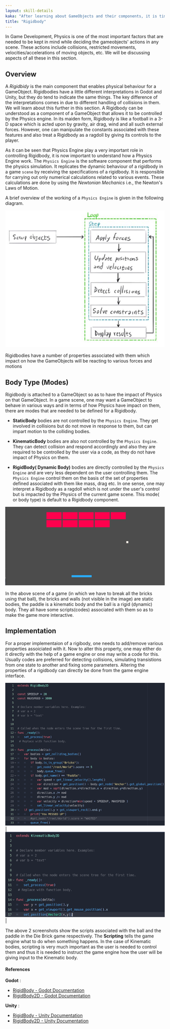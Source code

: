 ```yaml
---
layout: skill-details
kaka: "After learning about GameObjects and their components, it is time to discuss about the impact of Physics on these GameObjects"
title: "Rigidbody"
---
```


In Game Development, Physics is one of the most important factors that are needed to be kept in mind while deciding the gameobjects' actions in any scene. These actions include collisions, restricted movements, velocities/accelerations of moving objects, etc. We will be discussing aspects of all these in this section. 

## Overview
A *Rigidbidy* is the main component that enables physical behaviour for a GameObject. Rigidbodies have a little different interpretations in Godot and Unity, but they do tend to indicate the same things. The key difference of the interpretations comes in due to different handling of collisions in them. We will learn about this further in this section.
A Rigidbody can be understood as a component of a GameObject that allows it to be controlled by the Physics engine. In its maiden form, Rigidbody is like a football in a 3-D space which is acted upon by gravity, air drag, wind and all such external forces. However, one can manipulate the constants associated with these features and also treat a Rigidbody as a ragdoll by giving its controls to the player. 

As it can be seen that Physics Engine play a very important role in controlling Rigidbody, it is now important to understand how a Physics Engine work.
The `Physics Engine` is the software component that performs the physics simulation. It replicates the dynamic behaviour of a rigidbody in a game `scene`  by receiving the specifications of a rigidbody. It is responsible for carrying out only numerical calculations related to various events. These calculations are done by using the *Newtonian Mechanics* i.e., the Newton's Laws of Motion. 

A brief overview of the working of a `Physics Engine` is given in the following diagram. 

![Physics Engine Overview](/img/learn/physics_engine.png)

Rigidbodies have a number of properties associated with them which impact on how the GameObjects will be reacting to various forces and motions

<!---

## Godot Implementation

In Godot, we can develop both 2D and 3D games. Meaning of the term RigiBody does not change in them but the implementation may differ. 

#### 2D Games
For developing 2D games, we create the world of our game in `Node2D` node. Then, we add some _GameObject_ in our scene. For these, we have 3 Physics Bodies termed as `PhysicsBody2D`.  

* __StaticBody2D__ bodies are not controlled by the `Physics Engine`. They get involved in collisions but do not move in response to them, but can impart motion to the colliding bodies. 

* __KinematicBody2D__ bodies are also not controlled by the `Physics Engine`. They can detect collision and respond accordingly and also they are required to be controlled by the user via a code, as they do not have impact of Physics on them. 

* __RigidBody2D__ bodies are controlled by the `Physics Engine` and the user does not have a direct control over them. Although the beharvious of these bodies can be altered by changing the Physical properties in the _Inspector_. 
RigidBodies also have modes in Godot i.e., _Static_, _Rigid_, _Kinematic_ and _Character_ (similar to a typical `RigidBody2D` body expect it cannot rotate). We can do it by using enumerations - 

```
enum Mode : 
- MODE_RIGID = 0  // Body behaves like a typical RigidBody2D. This is the default mode
- MODE_STATIC = 1   // Body behaves like a StaticBody2D. 
- MODE_CHARACTER= 2   // Similar to MODE_RIGID except the body now cannot rotate.
- MODE_KINEMATIC = 3  // Body behaves like a KinematicBody2D.
```
Apart from using RigidBodies like a ragdoll which are handled by the `Physics Engine` alone, the user can also control RigidBodies via a code written in the script. For doing this we use, `_integrate_forces()` callback. 

```
extend RigidBody2D

var thrust
var torque

func _integrate_forces(state):
    ...
    if Input.is_action_pressed(input):
         applied_force = thrust.rotated(rotation)
    ...

    var rotation_dir = 0
    if Input.is_action_pressed(input):
        rotation_dir = +1 or -1
    
    applied_torque = rotation_dir*torque
    ...
    
```
-->

## Body Type (Modes)

Rigidbody is attached to a GameObject so as to have the impact of Physics on that GameObject. In a game scene, one may want a GameObject to behave in various ways and in terms of how Physics have impact on them, there are modes that are needed to be defined for a Rigidbody. 

* __StaticBody__ bodies are not controlled by the `Physics Engine`. They get involved in collisions but do not move in response to them, but can impart motion to the colliding bodies. 

* __KinematicBody__ bodies are also not controlled by the `Physics Engine`. They can detect collision and respond accordingly and also they are required to be controlled by the user via a code, as they do not have impact of Physics on them. 

* __RigidBody( Dynamic Body)__ bodies are directly controlled by the `Physics Engine` and are very less dependent on the user controlling them. The `Physics Engine` control them on the basis of the set of properties defined associated with them like mass, drag etc. In one sense, one may interpret a Rigidbody as a ragdoll which is not under the user's control but is impacted by the Physics of the current game scene. This mode( or body type) is default to a Rigidbody component. 


![Die Brick](/img/learn/brick.png)

In the above scene of a game (in which we have to break all the bricks using that ball), the bricks and walls (not visible in the image) are static bodies, the paddle is a kinematic body and the ball is a rigid (dynamic) body. They all have some scripts(codes) associated with them so as to make the game more interactive. 


## Implementation 

For a proper implementaion of a rigibody, one needs to add/remove various properties assoiciated with it. Now to alter this property, one may either do it directly with the help of a game engine or one may write a code for this. Usually codes are preferred for detecting collisions, simulating transistions from one state to another and fixing some parameters. Altering the properties of a rigidbody can directly be done from the game engine interface. 

![Ball Script](/img/learn/ball_script.png)  |  ![Paddle Script](/img/learn/paddle_script.png)  | 


The above 2 screenshots show the scripts associated with the ball and the paddle in the Die Brick game respectively. The __Scripting__ tells the game engine what to do when something happens. In the case of Kinematic bodies, scripting is very much important as the user is needed to control them and thus it is needed to instruct the game engine how the user will be giving input to the Kinematic body. 


#### References 

__Godot__ :  
* [RigidBody - Godot Documentation](https://docs.godotengine.org/en/stable/tutorials/physics/rigid_body.html)
* [RigidBody2D - Godot Documentation](https://docs.godotengine.org/en/stable/tutorials/physics/physics_introduction.html#rigidbody2d)

__Unity__ : 
* [RigidBody - Unity Documentation](https://docs.unity3d.com/Manual/RigidbodiesOverview.html) 
* [RigidBody2D - Unity Documentation](https://docs.unity3d.com/Manual/class-Rigidbody2D.html)

<!--- asfasd -->